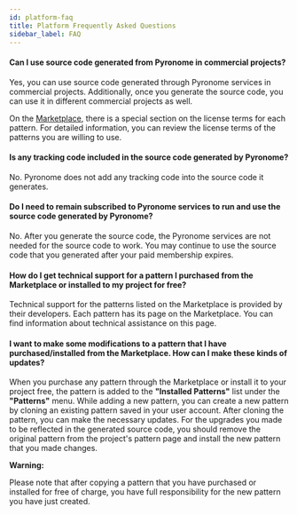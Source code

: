 ```yaml
---
id: platform-faq
title: Platform Frequently Asked Questions
sidebar_label: FAQ
---
```


<a id="aHeaderMenuAnchor" data-header-menu="Docs"></a>

#### Can I use source code generated from Pyronome in commercial projects?
Yes, you can use source code generated through Pyronome services in commercial projects. Additionally, once you generate the source code, you can use it in different commercial projects as well.

On the [Marketplace](https://pyronome.com/marketplace), there is a special section on the license terms for each pattern. For detailed information, you can review the license terms of the patterns you are willing to use.

#### Is any tracking code included in the source code generated by Pyronome?
No. Pyronome does not add any tracking code into the source code it generates.

#### Do I need to remain subscribed to Pyronome services to run and use the source code generated by Pyronome?
No. After you generate the source code, the Pyronome services are not needed for the source code to work. You may continue to use the source code that you generated after your paid membership expires.

#### How do I get technical support for a pattern I purchased from the Marketplace or installed to my project for free?
Technical support for the patterns listed on the Marketplace is provided by their developers. Each pattern has its page on the Marketplace. You can find information about technical assistance on this page.

#### I want to make some modifications to a pattern that I have purchased/installed from the Marketplace. How can I make these kinds of updates?
When you purchase any pattern through the Marketplace or install it to your project free, the pattern is added to the **"Installed Patterns"** list under the **"Patterns"** menu. While adding a new pattern, you can create a new pattern by cloning an existing pattern saved in your user account. After cloning the pattern, you can make the necessary updates. For the upgrades you made to be reflected in the generated source code, you should remove the original pattern from the project's pattern page and install the new pattern that you made changes.

<div class="panelize-infobox infobox-warning">
    <p>
        <strong><i class="fas fa-exclamation-triangle"></i> Warning:</strong>
    </p>
    <p>Please note that after copying a pattern that you have purchased or installed for free of charge, you have full responsibility for the new pattern you have just created.</p>
</div>